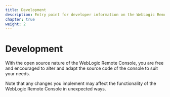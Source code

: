 ```yaml
---
title: Development
description: Entry point for developer information on the WebLogic Remote Console
chapter: true
weight: 2
---
```


# Development

With the open source nature of the WebLogic Remote Console, you are free and encouraged to alter and adapt the source code of the console to suit your needs. 

Note that any changes you implement may affect the functionality of the WebLogic Remote Console in unexpected ways.